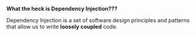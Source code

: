 **What the heck is Dependency Injection???**

Dependency Injection is a set of software design principles and patterns that allow us to write **loosely coupled** code.